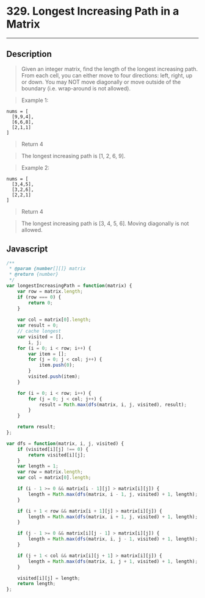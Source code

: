 # 329. Longest Increasing Path in a Matrix

---

## Description

> Given an integer matrix, find the length of the longest increasing path.
> From each cell, you can either move to four directions: left, right, up or down. You may NOT move diagonally or move outside of the boundary (i.e. wrap-around is not allowed).

> Example 1:

```
nums = [
  [9,9,4],
  [6,6,8],
  [2,1,1]
]

```
> Return 4

> The longest increasing path is [1, 2, 6, 9].

> Example 2:

```
nums = [
  [3,4,5],
  [3,2,6],
  [2,2,1]
]

```
> Return 4

> The longest increasing path is [3, 4, 5, 6]. Moving diagonally is not allowed.

## Javascript

```javascript
/**
 * @param {number[][]} matrix
 * @return {number}
 */
var longestIncreasingPath = function(matrix) {
    var row = matrix.length;
    if (row === 0) {
        return 0;
    }
    
    var col = matrix[0].length;
    var result = 0;
    // cache longest
    var visited = [],
        i, j;
    for (i = 0; i < row; i++) {
        var item = [];
        for (j = 0; j < col; j++) {
            item.push(0);
        }
        visited.push(item);
    }

    for (i = 0; i < row; i++) {
        for (j = 0; j < col; j++) {
            result = Math.max(dfs(matrix, i, j, visited), result);   
        }
    }

    return result;
};

var dfs = function(matrix, i, j, visited) {
    if (visited[i][j] !== 0) {
        return visited[i][j];
    }
    var length = 1;
    var row = matrix.length;
    var col = matrix[0].length;

    if (i - 1 >= 0 && matrix[i - 1][j] > matrix[i][j]) {
        length = Math.max(dfs(matrix, i - 1, j, visited) + 1, length);
    }

    if (i + 1 < row && matrix[i + 1][j] > matrix[i][j]) {
        length = Math.max(dfs(matrix, i + 1, j, visited) + 1, length);
    }

    if (j - 1 >= 0 && matrix[i][j - 1] > matrix[i][j]) {
        length = Math.max(dfs(matrix, i, j - 1, visited) + 1, length);
    }

    if (j + 1 < col && matrix[i][j + 1] > matrix[i][j]) {
        length = Math.max(dfs(matrix, i, j + 1, visited) + 1, length);
    }

    visited[i][j] = length;
    return length;
};
```
